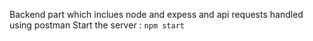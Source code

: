 Backend part which inclues node and expess and api requests handled using postman
Start the server : `npm start`
